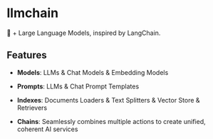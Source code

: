 # llmchain

🦀 + Large Language Models, inspired by LangChain.

## Features

- **Models**: LLMs & Chat Models & Embedding Models

- **Prompts**: LLMs & Chat Prompt Templates

- **Indexes**: Documents Loaders & Text Splitters & Vector Store & Retrievers

- **Chains**: Seamlessly combines multiple actions to create unified, coherent AI services
